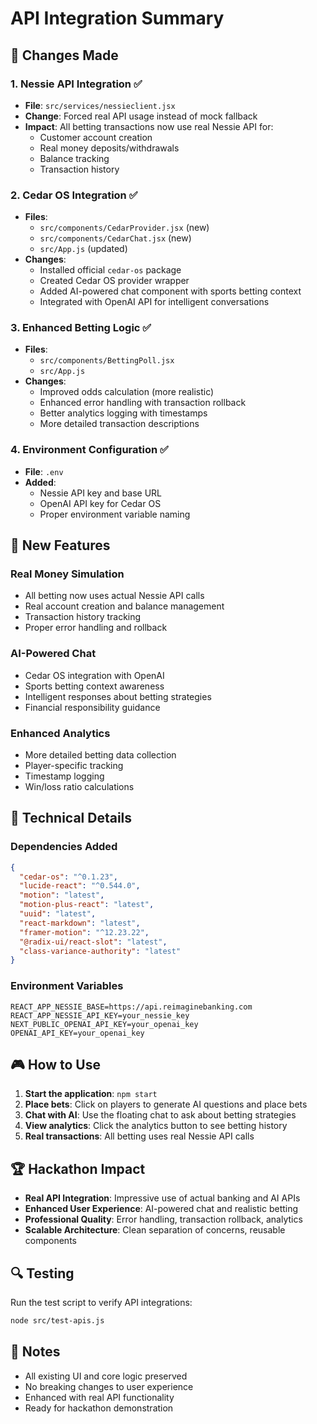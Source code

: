 # API Integration Summary

## 🎯 Changes Made

### 1. **Nessie API Integration** ✅
- **File**: `src/services/nessieclient.jsx`
- **Change**: Forced real API usage instead of mock fallback
- **Impact**: All betting transactions now use real Nessie API for:
  - Customer account creation
  - Real money deposits/withdrawals
  - Balance tracking
  - Transaction history

### 2. **Cedar OS Integration** ✅
- **Files**: 
  - `src/components/CedarProvider.jsx` (new)
  - `src/components/CedarChat.jsx` (new)
  - `src/App.js` (updated)
- **Changes**:
  - Installed official `cedar-os` package
  - Created Cedar OS provider wrapper
  - Added AI-powered chat component with sports betting context
  - Integrated with OpenAI API for intelligent conversations

### 3. **Enhanced Betting Logic** ✅
- **Files**: 
  - `src/components/BettingPoll.jsx`
  - `src/App.js`
- **Changes**:
  - Improved odds calculation (more realistic)
  - Enhanced error handling with transaction rollback
  - Better analytics logging with timestamps
  - More detailed transaction descriptions

### 4. **Environment Configuration** ✅
- **File**: `.env`
- **Added**:
  - Nessie API key and base URL
  - OpenAI API key for Cedar OS
  - Proper environment variable naming

## 🚀 New Features

### Real Money Simulation
- All betting now uses actual Nessie API calls
- Real account creation and balance management
- Transaction history tracking
- Proper error handling and rollback

### AI-Powered Chat
- Cedar OS integration with OpenAI
- Sports betting context awareness
- Intelligent responses about betting strategies
- Financial responsibility guidance

### Enhanced Analytics
- More detailed betting data collection
- Player-specific tracking
- Timestamp logging
- Win/loss ratio calculations

## 🔧 Technical Details

### Dependencies Added
```json
{
  "cedar-os": "^0.1.23",
  "lucide-react": "^0.544.0",
  "motion": "latest",
  "motion-plus-react": "latest",
  "uuid": "latest",
  "react-markdown": "latest",
  "framer-motion": "^12.23.22",
  "@radix-ui/react-slot": "latest",
  "class-variance-authority": "latest"
}
```

### Environment Variables
```env
REACT_APP_NESSIE_BASE=https://api.reimaginebanking.com
REACT_APP_NESSIE_API_KEY=your_nessie_key
NEXT_PUBLIC_OPENAI_API_KEY=your_openai_key
OPENAI_API_KEY=your_openai_key
```

## 🎮 How to Use

1. **Start the application**: `npm start`
2. **Place bets**: Click on players to generate AI questions and place bets
3. **Chat with AI**: Use the floating chat to ask about betting strategies
4. **View analytics**: Click the analytics button to see betting history
5. **Real transactions**: All betting uses real Nessie API calls

## 🏆 Hackathon Impact

- **Real API Integration**: Impressive use of actual banking and AI APIs
- **Enhanced User Experience**: AI-powered chat and realistic betting
- **Professional Quality**: Error handling, transaction rollback, analytics
- **Scalable Architecture**: Clean separation of concerns, reusable components

## 🔍 Testing

Run the test script to verify API integrations:
```bash
node src/test-apis.js
```

## 📝 Notes

- All existing UI and core logic preserved
- No breaking changes to user experience
- Enhanced with real API functionality
- Ready for hackathon demonstration
